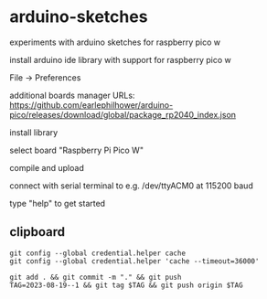 # arduino-sketches
experiments with arduino sketches for raspberry pico w

install arduino ide library with support for raspberry pico w

File -> Preferences

additional boards manager URLs:
https://github.com/earlephilhower/arduino-pico/releases/download/global/package_rp2040_index.json

install library

select board "Raspberry Pi Pico W"

compile and upload

connect with serial terminal to e.g. /dev/ttyACM0 at 115200 baud

type "help" to get started

## clipboard
```
git config --global credential.helper cache
git config --global credential.helper 'cache --timeout=36000'

git add . && git commit -m "." && git push
TAG=2023-08-19--1 && git tag $TAG && git push origin $TAG
```
